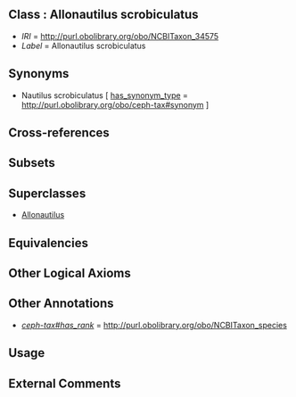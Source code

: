 
## Class : Allonautilus scrobiculatus

 * *IRI* = http://purl.obolibrary.org/obo/NCBITaxon_34575
 * *Label* = Allonautilus scrobiculatus

## Synonyms

 * Nautilus scrobiculatus [ [has_synonym_type](../../pe/oboInOwl#hasSynonymType.md) = http://purl.obolibrary.org/obo/ceph-tax#synonym ]

## Cross-references


## Subsets


## Superclasses

 * [Allonautilus](../../NCBITaxon/73/NCBITaxon_763073.md)

## Equivalencies


## Other Logical Axioms


## Other Annotations

 * *[ceph-tax#has_rank](../../ceph-tax#has/nk/ceph-tax#has_rank.md)* = http://purl.obolibrary.org/obo/NCBITaxon_species

## Usage


## External Comments

